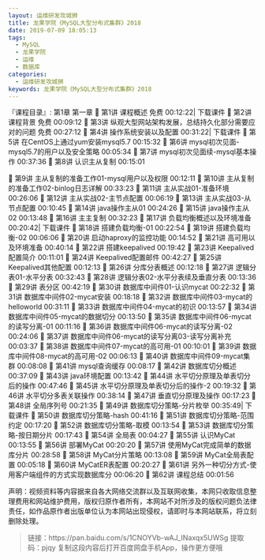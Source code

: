```yaml
---
layout: 运维研发攻城狮
title: 龙果学院《MySQL大型分布式集群》2018
date: 2019-07-09 18:05:13
tags:
  - MySQL
  - 龙果学院
  - 运维
  - 数据库
categories:
  - 运维研发攻城狮
keywords: 龙果学院《MySQL大型分布式集群》2018
---
```

『课程目录』: 
第1章 第一章
 第1讲 课程概述 免费 00:12:22| 下载课件
 第2讲 课程背景 免费 00:09:12
 第3讲 纵观大型网站架构发展，总结持久化部分需要应对的问题 免费 00:27:12
 第4讲 操作系统安装以及配置 00:31:22| 下载课件
 第5讲 在CentOS上通过yum安装mysql5.7 00:15:32
 第6讲 mysql初次见面-mysql5.7的用户以及安全策略 00:05:34
 第7讲 mysql初次见面续-mysql基本操作 00:37:36
 第8讲 认识主从复制 00:15:01
<!-- more --> 
 第9讲 主从复制的准备工作01-mysql用户以及权限 00:12:11
 第10讲 主从复制的准备工作02-binlog日志详解 00:33:23
 第11讲 主从实战01-准备环境 00:26:06
 第12讲 主从实战02-主节点配置 00:06:19
 第13讲 主从实战03-从节点配置 00:10:45
 第14讲 java操作主从01 00:24:26
 第15讲 java操作主从02 00:13:48
 第16讲 主主复制 00:32:23
 第17讲 负载均衡概述以及环境准备 00:20:42| 下载课件
 第18讲 搭建负载均衡-01 00:22:54
 第19讲 搭建负载均衡-02 00:06:06
 第20讲 启动haproxy的监控功能 00:14:52
 第21讲 高可用以及环境准备 00:40:14
 第22讲 搭建keepalived 00:19:42
 第23讲 Keepalived配置简介 00:11:01
 第24讲 Keepalived配置邮件 00:42:27
 第25讲 Keepalived其他配置 00:12:13
 第26讲 分库分表概述 00:12:18
 第27讲 逻辑分表01-水平分表 00:32:43
 第28讲 逻辑分表02-水平分表续及垂直分表 00:13:36
 第29讲 表分区 00:42:19
 第30讲 数据库中间件01-认识mycat 00:22:32
 第31讲 数据库中间件02-mycat安装 00:18:18
 第32讲 数据库中间件03-mycat的helloworld 00:31:11
 第33讲 数据库中间件04-mycat的初识 00:13:57
 第34讲 数据库中间件05-mycat的数据切分 00:13:50
 第35讲 数据库中间件06-mycat的读写分离-01 00:11:16
 第36讲 数据库中间件06-mycat的读写分离-02 00:24:06
 第37讲 数据库中间件06-mycat的读写分离03-读写分离补充 00:03:37
 第38讲 数据库中间件07-mycat的高可用-01 00:10:01
 第39讲 数据库中间件08-mycat的高可用-02 00:06:13
 第40讲 数据库中间件09-mycat集群 00:08:08
 第41讲 mysql查询缓存 00:08:17
 第42讲 数据库切分概述 00:37:09
 第43讲 java环境配置 00:13:42
 第44讲 水平切分原理及单表切分后的操作 00:47:46
 第45讲 水平切分原理及单表切分后的操作-2 00:19:32
 第46讲 水平切分多表关联操作 00:38:14
 第47讲 垂直切分原理及操作 00:17:23
 第48讲 全局序列号 00:21:35
 第49讲 数据库切分策略-分片枚举 00:35:49| 下载课件
 第50讲 数据库切分策略-hash 00:41:16
 第51讲 数据库切分策略-范围约定 00:17:20
 第52讲 数据库切分策略-取模 00:13:54
 第53讲 数据库切分策略-按日期分片 00:17:43
 第54讲 全局表 00:04:27
 第55讲 认识MyCat 00:13:55
 第56讲 部署MyCat 00:20:20
 第57讲 使用MyCat完成简单的数据库分片 00:28:58
 第58讲 MyCat分片策略 00:13:08
 第59讲 MyCat全局表配置 00:05:18
 第60讲 MyCatER表配置 00:20:27
 第61讲 另外一种切分方式-使用客户端组件的方式实现数据库分 00:06:20
 第62讲 课程总结 00:01:56
<div class="post-copyright">
    <div class="post-copyright__author">
      <span class="post-copyright-meta">声明：视频资料等内容据来自各大网络交流群以及互联网收集，本网只收取信息整理费用和网站维护费用，版权归原作者所有，本网站不对所涉及的版权问题负法律责任，如作品原作者出版单位认为本网站出现侵权，请即时与本网站联系，将立刻删除处理。 </span>
    </div>
</div>

<blockquote class="blockquote-center">
链接：https://pan.baidu.com/s/1CNOYVb-wAJ_INaxqx5UWSg 
提取码：pjqy 
复制这段内容后打开百度网盘手机App，操作更方便哦
</blockquote>


